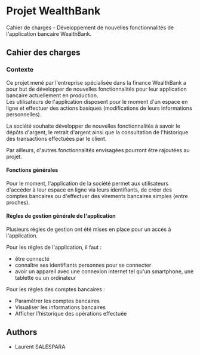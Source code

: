 # Projet WealthBank

Cahier de charges - Développement de nouvelles fonctionnalités de l'application bancaire WealthBank.

## Cahier des charges

### Contexte 

Ce projet mené par l'entreprise spécialisée dans la finance WealthBank a pour but de développer de nouvelles fonctionnalités pour leur application bancaire actuellement en production.  
Les utilisateurs de l'application disposent pour le moment d'un espace en ligne et effectuer des actions basiques (modifications de leurs informations personnelles).

La société souhaite développer de nouvelles fonctionnalités à savoir le dépôts d'argent, le retrait d'argent ainsi que la consultation de l'historique des transactions effectuées par le client. 

Par ailleurs, d'autres fonctionnalités envisagées pourront être rajoutées au projet. 

#### Fonctions générales 

Pour le moment, l'application de la société permet aux utilisateurs d'accéder à leur espace en ligne via leurs identifiants, de créer des comptes bancaires ou d'effectuer des virements bancaires simples (entre proches). 

#### Règles de gestion générale de l'application 

Plusieurs règles de gestion ont été mises en place pour un accès à l'application. 

Pour les règles de l'application, il faut : 
- être connecté 
- connaître ses identifiants personnes pour se connecter 
- avoir un appareil avec une connexion internet tel qu'un smartphone, une tablette ou un ordinateur

Pour les règles des comptes bancaires : 
- Paramétrer les comptes bancaires 
- Visualiser les informations bancaires 
- Afficher l'historique des opérations effectuée




## Authors

- Laurent SALESPARA

